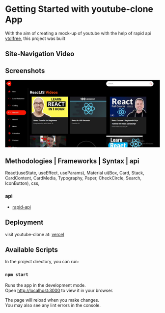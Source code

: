 # Getting Started with youtube-clone App

With the aim of creating a mock-up of youtube with the help of rapid api [ytdlfree](https://rapidapi.com/ytdlfree/api/youtube-v31), this project was built

## Site-Navigation Video

## Screenshots

![Alt text](youtube-web.JPG)

## Methodologies | Frameworks | Syntax | api

React(useState, useEffect, useParams), Material ui(Box, Card, Stack, CardContent, CardMedia, Typography, Paper, CheckCircle, Search, IconButton), css,

### api

- [rapid-api](https://rapidapi.com/hub)

## Deployment

visit youtube-clone at: [vercel]()

## Available Scripts

In the project directory, you can run:

### `npm start`

Runs the app in the development mode.\
Open [http://localhost:3000](http://localhost:3000) to view it in your browser.

The page will reload when you make changes.\
You may also see any lint errors in the console.
